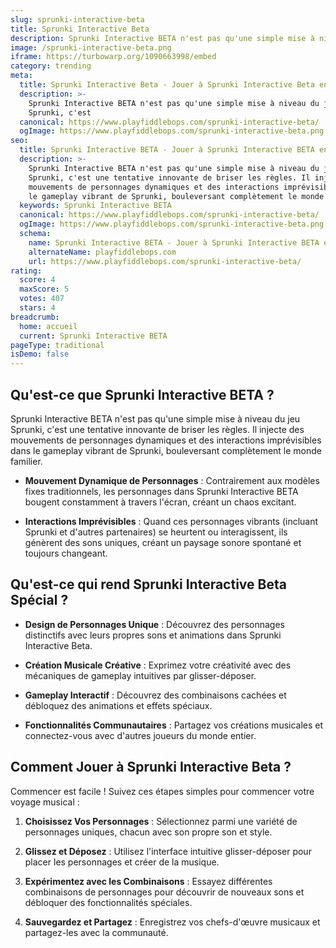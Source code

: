 ```yaml
---
slug: sprunki-interactive-beta
title: Sprunki Interactive Beta
description: Sprunki Interactive BETA n'est pas qu'une simple mise à niveau du jeu Sprunki, c'est
image: /sprunki-interactive-beta.png
iframe: https://turbowarp.org/1090663998/embed
category: trending
meta:
  title: Sprunki Interactive Beta - Jouer à Sprunki Interactive Beta en Ligne
  description: >-
    Sprunki Interactive BETA n'est pas qu'une simple mise à niveau du jeu
    Sprunki, c'est
  canonical: https://www.playfiddlebops.com/sprunki-interactive-beta/
  ogImage: https://www.playfiddlebops.com/sprunki-interactive-beta.png
seo:
  title: Sprunki Interactive BETA - Jouer à Sprunki Interactive BETA en Ligne
  description: >-
    Sprunki Interactive BETA n'est pas qu'une simple mise à niveau du jeu
    Sprunki, c'est une tentative innovante de briser les règles. Il injecte des
    mouvements de personnages dynamiques et des interactions imprévisibles dans
    le gameplay vibrant de Sprunki, bouleversant complètement le monde familier.
  keywords: Sprunki Interactive BETA
  canonical: https://www.playfiddlebops.com/sprunki-interactive-beta/
  ogImage: https://www.playfiddlebops.com/sprunki-interactive-beta.png
  schema:
    name: Sprunki Interactive BETA - Jouer à Sprunki Interactive BETA en Ligne
    alternateName: playfiddlebops.com
    url: https://www.playfiddlebops.com/sprunki-interactive-beta/
rating:
  score: 4
  maxScore: 5
  votes: 407
  stars: 4
breadcrumb:
  home: accueil
  current: Sprunki Interactive BETA
pageType: traditional
isDemo: false
---
```


## Qu'est-ce que Sprunki Interactive BETA ?

Sprunki Interactive BETA n'est pas qu'une simple mise à niveau du jeu Sprunki, c'est une tentative innovante de briser les règles. Il injecte des mouvements de personnages dynamiques et des interactions imprévisibles dans le gameplay vibrant de Sprunki, bouleversant complètement le monde familier.

- **Mouvement Dynamique de Personnages** : Contrairement aux modèles fixes traditionnels, les personnages dans Sprunki Interactive BETA bougent constamment à travers l'écran, créant un chaos excitant.

- **Interactions Imprévisibles** : Quand ces personnages vibrants (incluant Sprunki et d'autres partenaires) se heurtent ou interagissent, ils génèrent des sons uniques, créant un paysage sonore spontané et toujours changeant.

## Qu'est-ce qui rend Sprunki Interactive Beta Spécial ?

- **Design de Personnages Unique** : Découvrez des personnages distinctifs avec leurs propres sons et animations dans Sprunki Interactive Beta.

- **Création Musicale Créative** : Exprimez votre créativité avec des mécaniques de gameplay intuitives par glisser-déposer.

- **Gameplay Interactif** : Découvrez des combinaisons cachées et débloquez des animations et effets spéciaux.

- **Fonctionnalités Communautaires** : Partagez vos créations musicales et connectez-vous avec d'autres joueurs du monde entier.

## Comment Jouer à Sprunki Interactive Beta ?

Commencer est facile ! Suivez ces étapes simples pour commencer votre voyage musical :

1. **Choisissez Vos Personnages** : Sélectionnez parmi une variété de personnages uniques, chacun avec son propre son et style.

1. **Glissez et Déposez** : Utilisez l'interface intuitive glisser-déposer pour placer les personnages et créer de la musique.

1. **Expérimentez avec les Combinaisons** : Essayez différentes combinaisons de personnages pour découvrir de nouveaux sons et débloquer des fonctionnalités spéciales.

1. **Sauvegardez et Partagez** : Enregistrez vos chefs-d'œuvre musicaux et partagez-les avec la communauté.